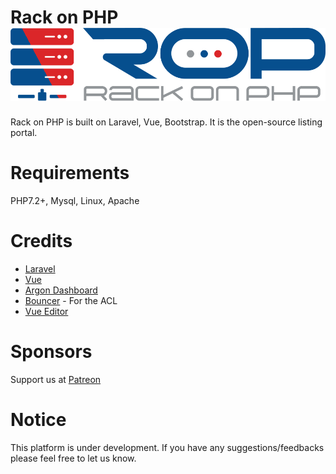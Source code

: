 Rack on PHP <img src="https://github.com/avinash-singh-rathi/rack-on-php/blob/master/ROP-Logo.png" alt="Rack on PHP">
===========
Rack on PHP is built on Laravel, Vue, Bootstrap. It is the open-source listing portal.

Requirements
===============
PHP7.2+, Mysql, Linux, Apache

Credits
==============
* [Laravel](https://laravel.com/)
* [Vue](https://vuejs.org/)
* [Argon Dashboard](https://www.creative-tim.com)
* [Bouncer](https://github.com/JosephSilber/bouncer) - For the ACL
* [Vue Editor](https://github.com/davidroyer/vue2-editor)

Sponsors
==============
Support us at [Patreon](https://www.patreon.com/bePatron?u=29894458)

Notice
=============
This platform is under development. If you have any suggestions/feedbacks please feel free to let us know.
